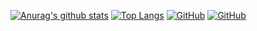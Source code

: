 [![Anurag's github stats](https://github-readme-stats.vercel.app/api?username=deligentfool&theme=great-gatsby&show_icons=true)](https://github.com/anuraghazra/github-readme-stats)
[![Top Langs](https://github-readme-stats.vercel.app/api/top-langs/?username=deligentfool&layout=compact&theme=great-gatsby&show_icons=true)](https://github.com/anuraghazra/github-readme-stats)
[![GitHub](https://img.shields.io/github/followers/deligentfool?label=Followers&style=for-the-badge)](https://github.com/deligentfool/)
[![GitHub](https://shields.io/badge/%E7%9F%A5%E4%B9%8E-%E5%BE%90%E9%9F%AD%E8%8F%9C-green?logo=zhihu&style=for-the-badge)](https://www.zhihu.com/people/ying-ye-sakura)
